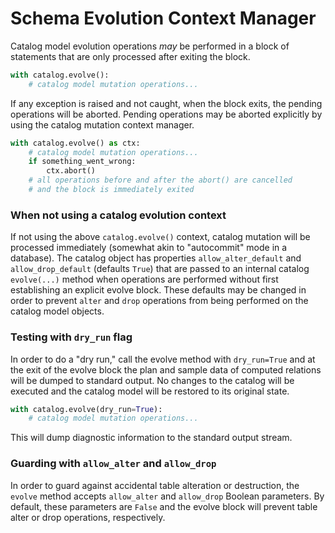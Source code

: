# Schema Evolution Context Manager
Catalog model evolution operations _may_ be performed in a block of statements that
are only processed after exiting the block.

```python
with catalog.evolve():
    # catalog model mutation operations...
```

If any exception is raised and not caught, when the block exits, the pending 
operations will be aborted. Pending operations may be aborted explicitly by 
using the catalog mutation context manager.

```python
with catalog.evolve() as ctx:
    # catalog model mutation operations...
    if something_went_wrong:
        ctx.abort()
    # all operations before and after the abort() are cancelled
    # and the block is immediately exited
```

### When not using a catalog evolution context

If not using the above `catalog.evolve()` context, catalog mutation will be processed 
immediately (somewhat akin to "autocommit" mode in a database). The catalog object
has properties `allow_alter_default` and `allow_drop_default` (defaults `True`) that
are passed to an internal catalog `evolve(...)` method when operations are performed 
without first establishing an explicit evolve block. These defaults may be changed in
order to prevent `alter` and `drop` operations from being performed on the catalog 
model objects.

### Testing with `dry_run` flag

In order to do a "dry run," call the evolve method with `dry_run=True` and at 
the exit of the evolve block the plan and sample data of computed relations
will be dumped to standard output. No changes to the catalog will be executed
and the catalog model will be restored to its original state.

```python
with catalog.evolve(dry_run=True):
    # catalog model mutation operations...
```

This will dump diagnostic information to the standard output stream.

### Guarding with `allow_alter` and `allow_drop`

In order to guard against accidental table alteration or destruction, the 
`evolve` method accepts `allow_alter` and `allow_drop` Boolean parameters. 
By default, these parameters are `False` and the evolve block will prevent
table alter or drop operations, respectively.




